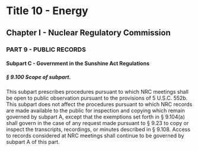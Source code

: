 
# Title 10 - Energy
## Chapter I - Nuclear Regulatory Commission
### PART 9 - PUBLIC RECORDS
#### Subpart C - Government in the Sunshine Act Regulations
##### § 9.100 Scope of subpart.

This subpart prescribes procedures pursuant to which NRC meetings shall be open to public observation pursuant to the provisions of 5 U.S.C. 552b. This subpart does not affect the procedures pursuant to which NRC records are made available to the public for inspection and copying which remain governed by subpart A, except that the exemptions set forth in § 9.104(a) shall govern in the case of any request made pursuant to § 9.23 to copy or inspect the transcripts, recordings, or minutes described in § 9.108. Access to records considered at NRC meetings shall continue to be governed by subpart A of this part.
